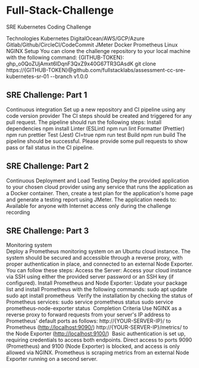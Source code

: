 # Full-Stack-Challenge

SRE Kubernetes Coding Challenge

Technologies 
Kubernetes
DigitalOcean/AWS/GCP/Azure
Gitlab/Github/CircleCI/CodeCommit 
JMeter
Docker
Prometheus
Linux
NGINX
Setup
You can clone the challenge repository to your local machine with the following command:
{GITHUB-TOKEN}: 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 
git clone https://{GITHUB-TOKEN}@github.com/fullstacklabs/assessment-cc-sre-kubernetes-sr-01 --branch v1.0.0
​
## SRE Challenge: Part 1
Continuous integration
Set up a new repository and CI pipeline using any code version provider
The CI steps should be created and triggered for any pull request. The pipeline should run the following steps:
Install dependencies npm install
Linter (ESLint) npm run lint
Formatter (Prettier) npm run prettier
Test (Jest) CI=true npm run test
Build npm run build
The pipeline should be successful. 
Please provide some pull requests to show pass or fail status in the CI pipeline.


## SRE Challenge: Part 2
Continuous Deployment and Load Testing 
Deploy the provided application to your chosen cloud provider using any service that runs the application as a Docker container. Then, create a test plan for the application's home page and generate a testing report using JMeter.
The application needs to:
Available for anyone with Internet access only during the challenge recording

## SRE Challenge: Part 3
Monitoring system  
Deploy a Prometheus monitoring system on an Ubuntu cloud instance. The system should be secured and accessible through a reverse proxy, with proper authentication in place, and connected to an external Node Exporter. You can follow these steps: 
Access the Server: Access your cloud instance via SSH using either the provided server password or an SSH key (if configured).
Install Prometheus and Node Exporter:
Update your package list and install Prometheus with the following commands:
sudo apt update sudo apt install prometheus
​
Verify the installation by checking the status of Prometheus services:
sudo service prometheus status sudo service prometheus-node-exporter status
​
Completion Criteria 
Use NGINX as a reverse proxy to forward requests from your server's IP address to Prometheus' default ports as follows: 
http://{YOUR-SERVER-IP}/ to Prometheus (<http://localhost:9090/>) http://{YOUR-SERVER-IP}/metrics/ to the Node Exporter (<http://localhost:9100/>)
​
Basic authentication is set up, requiring credentials to access both endpoints.
Direct access to ports 9090 (Prometheus) and 9100 (Node Exporter) is blocked, and access is only allowed via NGINX.
Prometheus is scraping metrics from an external Node Exporter running on a second server.
